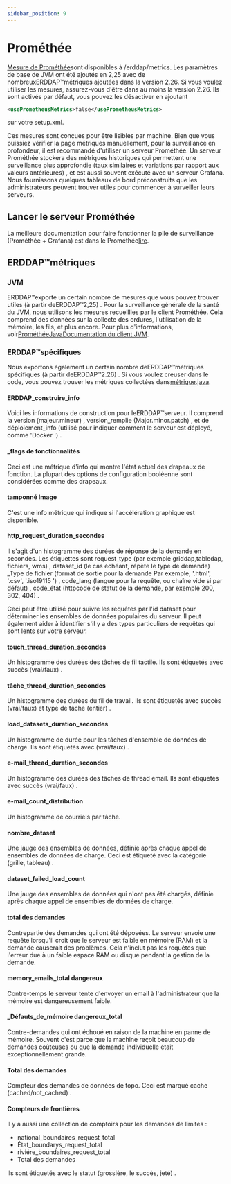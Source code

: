```yaml
---
sidebar_position: 9
---
```

# Prométhée

[Mesure de Prométhée](https://prometheus.io/)sont disponibles à /erddap/metrics. Les paramètres de base de JVM ont été ajoutés en 2,25 avec de nombreuxERDDAP™métriques ajoutées dans la version 2.26. Si vous voulez utiliser les mesures, assurez-vous d'être dans au moins la version 2.26. Ils sont activés par défaut, vous pouvez les désactiver en ajoutant
```xml
<usePrometheusMetrics>false</usePrometheusMetrics>
```
sur votre setup.xml.

Ces mesures sont conçues pour être lisibles par machine. Bien que vous puissiez vérifier la page métriques manuellement, pour la surveillance en profondeur, il est recommandé d'utiliser un serveur Prométhée. Un serveur Prométhée stockera des métriques historiques qui permettent une surveillance plus approfondie (taux similaires et variations par rapport aux valeurs antérieures) , et est aussi souvent exécuté avec un serveur Grafana. Nous fournissons quelques tableaux de bord préconstruits que les administrateurs peuvent trouver utiles pour commencer à surveiller leurs serveurs.

## Lancer le serveur Prométhée

La meilleure documentation pour faire fonctionner la pile de surveillance (Prométhée + Grafana) est dans le Prométhée[lire](https://github.com/ERDDAP/erddap/blob/main/docker/prometheus/README.md).

## ERDDAP™métriques

### JVM

ERDDAP™exporte un certain nombre de mesures que vous pouvez trouver utiles (à partir deERDDAP™2,25) . Pour la surveillance générale de la santé du JVM, nous utilisons les mesures recueillies par le client Prométhée. Cela comprend des données sur la collecte des ordures, l'utilisation de la mémoire, les fils, et plus encore. Pour plus d'informations, voir[ProméthéeJavaDocumentation du client JVM](https://prometheus.github.io/client_java/instrumentation/jvm/).

### ERDDAP™spécifiques

Nous exportons également un certain nombre deERDDAP™métriques spécifiques (à partir deERDDAP™2.26) . Si vous voulez creuser dans le code, vous pouvez trouver les métriques collectées dans[métrique.java](https://github.com/ERDDAP/erddap/blob/main/WEB-INF/classes/gov/noaa/pfel/erddap/util/Metrics.java).

#### ERDDAP_construire_info

Voici les informations de construction pour leERDDAP™serveur. Il comprend la version (majeur.mineur) , version_remplie (Major.minor.patch) , et de déploiement_info (utilisé pour indiquer comment le serveur est déployé, comme 'Docker ') .

#### _flags de fonctionnalités

Ceci est une métrique d'info qui montre l'état actuel des drapeaux de fonction. La plupart des options de configuration booléenne sont considérées comme des drapeaux.

#### tamponné Image

C'est une info métrique qui indique si l'accélération graphique est disponible.

#### http_request_duration_secondes

Il s'agit d'un histogramme des durées de réponse de la demande en secondes. Les étiquettes sont request_type (par exemple griddap,tabledap, fichiers, wms) , dataset_id (le cas échéant, répète le type de demande) _Type de fichier (format de sortie pour la demande Par exemple, '.html', '.csv', '.iso19115 ') , code_lang (langue pour la requête, ou chaîne vide si par défaut) , code_état (httpcode de statut de la demande, par exemple 200, 302, 404) .

Ceci peut être utilisé pour suivre les requêtes par l'id dataset pour déterminer les ensembles de données populaires du serveur. Il peut également aider à identifier s'il y a des types particuliers de requêtes qui sont lents sur votre serveur.

#### touch_thread_duration_secondes

Un histogramme des durées des tâches de fil tactile. Ils sont étiquetés avec succès (vrai/faux) .

#### tâche_thread_duration_secondes

Un histogramme des durées du fil de travail. Ils sont étiquetés avec succès (vrai/faux) et type de tâche (entier) .

#### load_datasets_duration_secondes

Un histogramme de durée pour les tâches d'ensemble de données de charge. Ils sont étiquetés avec (vrai/faux) .

#### e-mail_thread_duration_secondes

Un histogramme des durées des tâches de thread email. Ils sont étiquetés avec succès (vrai/faux) .

#### e-mail_count_distribution

Un histogramme de courriels par tâche.

#### nombre_dataset

Une jauge des ensembles de données, définie après chaque appel de ensembles de données de charge. Ceci est étiqueté avec la catégorie (grille, tableau) .

#### dataset_failed_load_count

Une jauge des ensembles de données qui n'ont pas été chargés, définie après chaque appel de ensembles de données de charge.

#### total des demandes

Contrepartie des demandes qui ont été déposées. Le serveur envoie une requête lorsqu'il croit que le serveur est faible en mémoire (RAM) et la demande causerait des problèmes. Cela n'inclut pas les requêtes que l'erreur due à un faible espace RAM ou disque pendant la gestion de la demande.

#### memory_emails_total dangereux

Contre-temps le serveur tente d'envoyer un email à l'administrateur que la mémoire est dangereusement faible.

#### _Défauts_de_mémoire dangereux_total

Contre-demandes qui ont échoué en raison de la machine en panne de mémoire. Souvent c'est parce que la machine reçoit beaucoup de demandes coûteuses ou que la demande individuelle était exceptionnellement grande.

#### Total des demandes

Compteur des demandes de données de topo. Ceci est marqué cache (cached/not_cached) .

#### Compteurs de frontières

Il y a aussi une collection de comptoirs pour les demandes de limites :

 - national_boundaires_request_total
 - État_boundarys_request_total
 - riviére_boundaires_request_total
 - Total des demandes

Ils sont étiquetés avec le statut (grossière, le succès, jeté) .
